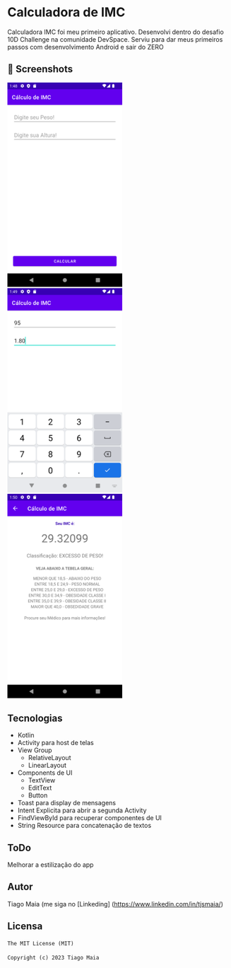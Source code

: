 # Calculadora de IMC
Calculadora IMC foi meu primeiro aplicativo. Desenvolvi dentro do desafio 10D Challenge na comunidade DevSpace. Serviu para dar meus primeiros passos com 
desenvolvimento Android e sair do ZERO


## :camera_flash: Screenshots
<!-- You can add more screanshots here ifyou like -->
<img src="/result/img1.png" width="260">&emsp;<img src="/result/img2.png" width="260">&emsp;<img src="/result/img3.png" width="260">

## Tecnologias
* Kotlin
* Activity para host de telas
* View Group
  * RelativeLayout
  * LinearLayout
* Components de UI
  * TextView
  * EditText
  * Button
* Toast para display de mensagens
* Intent Explicita para abrir a segunda Activity
* FindViewById para recuperar componentes de UI
* String Resource para concatenação de textos


## ToDo
Melhorar a estilização do app

## Autor
Tiago Maia (me siga no [Linkeding] (https://www.linkedin.com/in/tjsmaia/)

## Licensa
```
The MIT License (MIT)

Copyright (c) 2023 Tiago Maia
